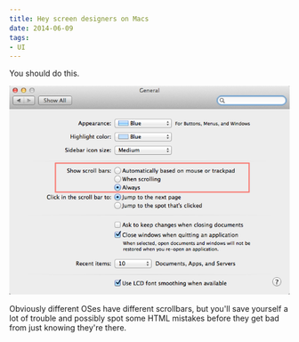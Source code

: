 ```yaml
---
title: Hey screen designers on Macs
date: 2014-06-09
tags:
- UI
---
```


You should do this.

![Scroll](/img/scroll.png)

Obviously different OSes have different scrollbars, but you'll save yourself a lot of trouble and possibly spot some HTML mistakes before they get bad from just knowing they're there.

